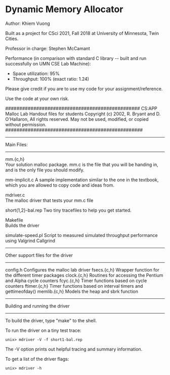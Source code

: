 # Dynamic Memory Allocator

Author: Khiem Vuong

Built as a project for CSci 2021, Fall 2018 at University of Minnesota, Twin Cities.

Professor in charge: Stephen McCamant

Performance (in comparison with standard C library -- built and run successfully on UMN CSE Lab Machine):
- Space utilization: 95%
- Throughput: 100% (exact ratio: 1.24)

Please give credit if you are to use my code for your assignment/reference. 

Use the code at your own risk.

################################################
CS:APP Malloc Lab
Handout files for students
Copyright (c) 2002, R. Bryant and D. O'Hallaron, All rights reserved.
May not be used, modified, or copied without permission.
#################################################

***********
Main Files:
***********

mm.{c,h}	
	Your solution malloc package. mm.c is the file that you
	will be handing in, and is the only file you should modify.

mm-implicit.c
	A sample implementation similar to the one in the textbook,
        which you are allowed to copy code and ideas from.

mdriver.c	
	The malloc driver that tests your mm.c file

short{1,2}-bal.rep
	Two tiny tracefiles to help you get started. 

Makefile	
	Builds the driver

simulate-speed.pl
	Script to measured simulated throughput performance using
	Valgrind Callgrind


**********************************
Other support files for the driver
**********************************

config.h	Configures the malloc lab driver
fsecs.{c,h}	Wrapper function for the different timer packages
clock.{c,h}	Routines for accessing the Pentium and Alpha cycle counters
fcyc.{c,h}	Timer functions based on cycle counters
ftimer.{c,h}	Timer functions based on interval timers and gettimeofday()
memlib.{c,h}	Models the heap and sbrk function

*******************************
Building and running the driver
*******************************
To build the driver, type "make" to the shell.

To run the driver on a tiny test trace:

	unix> mdriver -V -f short1-bal.rep

The -V option prints out helpful tracing and summary information.

To get a list of the driver flags:

	unix> mdriver -h

